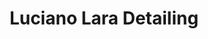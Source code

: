 ---
title: "Luciano Lara Detailing"
url: /ramos-mejia/luciano-lara-detailing/
shop: Autowerkstatt
---